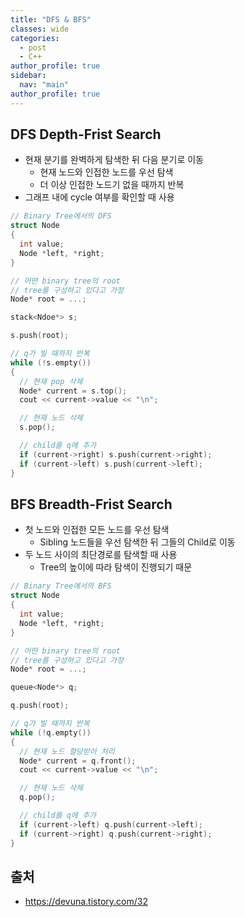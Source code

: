 ```yaml
---
title: "DFS & BFS"
classes: wide
categories: 
  - post
  - C++
author_profile: true
sidebar:
  nav: "main"
author_profile: true
---
```


## DFS Depth-Frist Search
* 현재 분기를 완벽하게 탐색한 뒤 다음 분기로 이동
  * 현재 노드와 인접한 노드를 우선 탐색
  * 더 이상 인접한 노드기 없을 때까지 반복
* 그래프 내에 cycle 여부를 확인할 때 사용

```c++
// Binary Tree에서의 DFS
struct Node
{
  int value;
  Node *left, *right; 
}

// 어떤 binary tree의 root
// tree를 구성하고 있다고 가정
Node* root = ...;

stack<Ndoe*> s;

s.push(root);

// q가 빌 때까지 반복
while (!s.empty())
{
  // 현재 pop 삭제
  Node* current = s.top();
  cout << current->value << "\n";

  // 현재 노드 삭제
  s.pop();

  // child를 q에 추가
  if (current->right) s.push(current->right);
  if (current->left) s.push(current->left);
}
```

## BFS Breadth-Frist Search
* 첫 노드와 인접한 모든 노드를 우선 탐색
  * Sibling 노드들을 우선 탐색한 뒤 그들의 Child로 이동
* 두 노드 사이의 최단경로를 탐색할 때 사용
  * Tree의 높이에 따라 탐색이 진행되기 때문

```c++
// Binary Tree에서의 BFS
struct Node
{
  int value;
  Node *left, *right; 
}

// 어떤 binary tree의 root
// tree를 구성하고 있다고 가정
Node* root = ...;

queue<Node*> q;

q.push(root);

// q가 빌 때까지 반복
while (!q.empty())
{
  // 현재 노드 할당받아 처리
  Node* current = q.front();
  cout << current->value << "\n";

  // 현재 노드 삭제
  q.pop();

  // child를 q에 추가
  if (current->left) q.push(current->left);
  if (current->right) q.push(current->right);
}
```

## 출처
* <https://devuna.tistory.com/32>